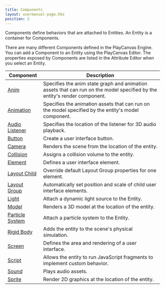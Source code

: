 ```yaml
---
title: Components
layout: usermanual-page.hbs
position: 2
---
```


Components define behaviors that are attached to Entities. An Entity is a container for Components.

There are many different Components defined in the PlayCanvas Engine. You can add a Component to an Entity using the PlayCanvas Editor. The properties exposed by Components are listed in the Attribute Editor when you select an Entity.

| Component             | Description |
|-----------------------|-------------|
| [Anim][1]             | Specifies the anim state graph and animation assets that can run on the model specified by the entity's render component. |
| [Animation][2]        | Specifies the animation assets that can run on the model specified by the entity's model component. |
| [Audio Listener][3]   | Specifies the location of the listener for 3D audio playback. |
| [Button][4]           | Create a user interface button. |
| [Camera][5]           | Renders the scene from the location of the entity. |
| [Collision][6]        | Assigns a collision volume to the entity. |
| [Element][7]          | Defines a user interface element. |
| [Layout Child][8]     | Override default Layout Group properties for one element. |
| [Layout Group][9]     | Automatically set position and scale of child user interface elements. |
| [Light][10]           | Attach a dynamic light source to the Entity. |
| [Model][11]           | Renders a 3D model at the location of the entity. |
| [Particle System][12] | Attach a particle system to the Entity. |
| [Rigid Body][13]      | Adds the entity to the scene's physical simulation. |
| [Screen][14]          | Defines the area and rendering of a user interface. |
| [Script][15]          | Allows the entity to run JavaScript fragments to implement custom behavior. |
| [Sound][16]           | Plays audio assets. |
| [Sprite][17]          | Render 2D graphics at the location of the entity. |

[1]: /user-manual/packs/components/anim
[2]: /user-manual/packs/components/animation
[3]: /user-manual/packs/components/audiolistener
[4]: /user-manual/packs/components/button
[5]: /user-manual/packs/components/camera
[6]: /user-manual/packs/components/collision
[7]: /user-manual/packs/components/element
[8]: /user-manual/packs/components/layout-child
[9]: /user-manual/packs/components/layout-group
[10]: /user-manual/packs/components/light
[11]: /user-manual/packs/components/model
[12]: /user-manual/packs/components/particlesystem
[13]: /user-manual/packs/components/rigidbody
[14]: /user-manual/packs/components/screen
[15]: /user-manual/packs/components/script
[16]: /user-manual/packs/components/sound
[17]: /user-manual/packs/components/sprite
